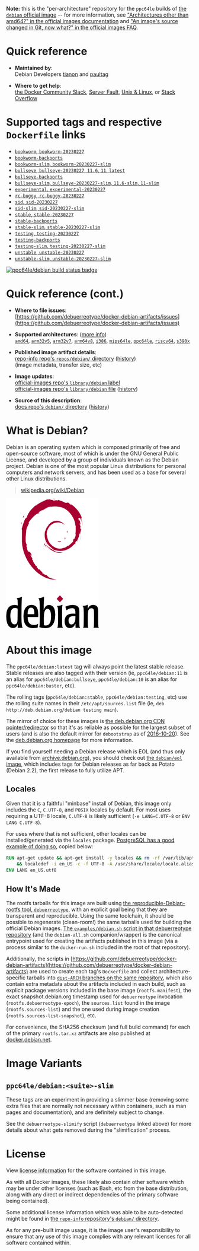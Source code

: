 <!--

********************************************************************************

WARNING:

    DO NOT EDIT "debian/README.md"

    IT IS AUTO-GENERATED

    (from the other files in "debian/" combined with a set of templates)

********************************************************************************

-->

**Note:** this is the "per-architecture" repository for the `ppc64le` builds of [the `debian` official image](https://hub.docker.com/_/debian) -- for more information, see ["Architectures other than amd64?" in the official images documentation](https://github.com/docker-library/official-images#architectures-other-than-amd64) and ["An image's source changed in Git, now what?" in the official images FAQ](https://github.com/docker-library/faq#an-images-source-changed-in-git-now-what).

# Quick reference

-	**Maintained by**:  
	Debian Developers [tianon](https://qa.debian.org/developer.php?login=tianon) and [paultag](https://qa.debian.org/developer.php?login=paultag)

-	**Where to get help**:  
	[the Docker Community Slack](https://dockr.ly/comm-slack), [Server Fault](https://serverfault.com/help/on-topic), [Unix & Linux](https://unix.stackexchange.com/help/on-topic), or [Stack Overflow](https://stackoverflow.com/help/on-topic)

# Supported tags and respective `Dockerfile` links

-	[`bookworm`, `bookworm-20230227`](https://github.com/debuerreotype/docker-debian-artifacts/blob/191ebf5c61dc520eda86d8eff74eb0cd5a0c0a66/bookworm/Dockerfile)
-	[`bookworm-backports`](https://github.com/debuerreotype/docker-debian-artifacts/blob/191ebf5c61dc520eda86d8eff74eb0cd5a0c0a66/bookworm/backports/Dockerfile)
-	[`bookworm-slim`, `bookworm-20230227-slim`](https://github.com/debuerreotype/docker-debian-artifacts/blob/191ebf5c61dc520eda86d8eff74eb0cd5a0c0a66/bookworm/slim/Dockerfile)
-	[`bullseye`, `bullseye-20230227`, `11.6`, `11`, `latest`](https://github.com/debuerreotype/docker-debian-artifacts/blob/191ebf5c61dc520eda86d8eff74eb0cd5a0c0a66/bullseye/Dockerfile)
-	[`bullseye-backports`](https://github.com/debuerreotype/docker-debian-artifacts/blob/191ebf5c61dc520eda86d8eff74eb0cd5a0c0a66/bullseye/backports/Dockerfile)
-	[`bullseye-slim`, `bullseye-20230227-slim`, `11.6-slim`, `11-slim`](https://github.com/debuerreotype/docker-debian-artifacts/blob/191ebf5c61dc520eda86d8eff74eb0cd5a0c0a66/bullseye/slim/Dockerfile)
-	[`experimental`, `experimental-20230227`](https://github.com/debuerreotype/docker-debian-artifacts/blob/191ebf5c61dc520eda86d8eff74eb0cd5a0c0a66/experimental/Dockerfile)
-	[`rc-buggy`, `rc-buggy-20230227`](https://github.com/debuerreotype/docker-debian-artifacts/blob/191ebf5c61dc520eda86d8eff74eb0cd5a0c0a66/rc-buggy/Dockerfile)
-	[`sid`, `sid-20230227`](https://github.com/debuerreotype/docker-debian-artifacts/blob/191ebf5c61dc520eda86d8eff74eb0cd5a0c0a66/sid/Dockerfile)
-	[`sid-slim`, `sid-20230227-slim`](https://github.com/debuerreotype/docker-debian-artifacts/blob/191ebf5c61dc520eda86d8eff74eb0cd5a0c0a66/sid/slim/Dockerfile)
-	[`stable`, `stable-20230227`](https://github.com/debuerreotype/docker-debian-artifacts/blob/191ebf5c61dc520eda86d8eff74eb0cd5a0c0a66/stable/Dockerfile)
-	[`stable-backports`](https://github.com/debuerreotype/docker-debian-artifacts/blob/191ebf5c61dc520eda86d8eff74eb0cd5a0c0a66/stable/backports/Dockerfile)
-	[`stable-slim`, `stable-20230227-slim`](https://github.com/debuerreotype/docker-debian-artifacts/blob/191ebf5c61dc520eda86d8eff74eb0cd5a0c0a66/stable/slim/Dockerfile)
-	[`testing`, `testing-20230227`](https://github.com/debuerreotype/docker-debian-artifacts/blob/191ebf5c61dc520eda86d8eff74eb0cd5a0c0a66/testing/Dockerfile)
-	[`testing-backports`](https://github.com/debuerreotype/docker-debian-artifacts/blob/191ebf5c61dc520eda86d8eff74eb0cd5a0c0a66/testing/backports/Dockerfile)
-	[`testing-slim`, `testing-20230227-slim`](https://github.com/debuerreotype/docker-debian-artifacts/blob/191ebf5c61dc520eda86d8eff74eb0cd5a0c0a66/testing/slim/Dockerfile)
-	[`unstable`, `unstable-20230227`](https://github.com/debuerreotype/docker-debian-artifacts/blob/191ebf5c61dc520eda86d8eff74eb0cd5a0c0a66/unstable/Dockerfile)
-	[`unstable-slim`, `unstable-20230227-slim`](https://github.com/debuerreotype/docker-debian-artifacts/blob/191ebf5c61dc520eda86d8eff74eb0cd5a0c0a66/unstable/slim/Dockerfile)

[![ppc64le/debian build status badge](https://img.shields.io/jenkins/s/https/doi-janky.infosiftr.net/job/multiarch/job/ppc64le/job/debian.svg?label=ppc64le/debian%20%20build%20job)](https://doi-janky.infosiftr.net/job/multiarch/job/ppc64le/job/debian/)

# Quick reference (cont.)

-	**Where to file issues**:  
	[https://github.com/debuerreotype/docker-debian-artifacts/issues](https://github.com/debuerreotype/docker-debian-artifacts/issues)

-	**Supported architectures**: ([more info](https://github.com/docker-library/official-images#architectures-other-than-amd64))  
	[`amd64`](https://hub.docker.com/r/amd64/debian/), [`arm32v5`](https://hub.docker.com/r/arm32v5/debian/), [`arm32v7`](https://hub.docker.com/r/arm32v7/debian/), [`arm64v8`](https://hub.docker.com/r/arm64v8/debian/), [`i386`](https://hub.docker.com/r/i386/debian/), [`mips64le`](https://hub.docker.com/r/mips64le/debian/), [`ppc64le`](https://hub.docker.com/r/ppc64le/debian/), [`riscv64`](https://hub.docker.com/r/riscv64/debian/), [`s390x`](https://hub.docker.com/r/s390x/debian/)

-	**Published image artifact details**:  
	[repo-info repo's `repos/debian/` directory](https://github.com/docker-library/repo-info/blob/master/repos/debian) ([history](https://github.com/docker-library/repo-info/commits/master/repos/debian))  
	(image metadata, transfer size, etc)

-	**Image updates**:  
	[official-images repo's `library/debian` label](https://github.com/docker-library/official-images/issues?q=label%3Alibrary%2Fdebian)  
	[official-images repo's `library/debian` file](https://github.com/docker-library/official-images/blob/master/library/debian) ([history](https://github.com/docker-library/official-images/commits/master/library/debian))

-	**Source of this description**:  
	[docs repo's `debian/` directory](https://github.com/docker-library/docs/tree/master/debian) ([history](https://github.com/docker-library/docs/commits/master/debian))

# What is Debian?

Debian is an operating system which is composed primarily of free and open-source software, most of which is under the GNU General Public License, and developed by a group of individuals known as the Debian project. Debian is one of the most popular Linux distributions for personal computers and network servers, and has been used as a base for several other Linux distributions.

> [wikipedia.org/wiki/Debian](https://en.wikipedia.org/wiki/Debian)

![logo](https://raw.githubusercontent.com/docker-library/docs/b449be7df57e9ed9086bb5821bfb5d6cdc5d67a4/debian/logo.png)

# About this image

The `ppc64le/debian:latest` tag will always point the latest stable release. Stable releases are also tagged with their version (ie, `ppc64le/debian:11` is an alias for `ppc64le/debian:bullseye`, `ppc64le/debian:10` is an alias for `ppc64le/debian:buster`, etc).

The rolling tags (`ppc64le/debian:stable`, `ppc64le/debian:testing`, etc) use the rolling suite names in their `/etc/apt/sources.list` file (ie, `deb http://deb.debian.org/debian testing main`).

The mirror of choice for these images is [the deb.debian.org CDN pointer/redirector](https://deb.debian.org) so that it's as reliable as possible for the largest subset of users (and is also the default mirror for `debootstrap` as of [2016-10-20](https://anonscm.debian.org/cgit/d-i/debootstrap.git/commit/?id=9e8bc60ad1ccf3a25ce7890526b70059f3e770de)). See the [deb.debian.org homepage](https://deb.debian.org) for more information.

If you find yourself needing a Debian release which is EOL (and thus only available from [archive.debian.org](http://archive.debian.org)), you should check out [the `debian/eol` image](https://hub.docker.com/r/debian/eol/), which includes tags for Debian releases as far back as Potato (Debian 2.2), the first release to fully utilize APT.

## Locales

Given that it is a faithful "minbase" install of Debian, this image only includes the `C`, `C.UTF-8`, and `POSIX` locales by default. For most uses requiring a UTF-8 locale, `C.UTF-8` is likely sufficient (`-e LANG=C.UTF-8` or `ENV LANG C.UTF-8`).

For uses where that is not sufficient, other locales can be installed/generated via the `locales` package. [PostgreSQL has a good example of doing so](https://github.com/docker-library/postgres/blob/69bc540ecfffecce72d49fa7e4a46680350037f9/9.6/Dockerfile#L21-L24), copied below:

```dockerfile
RUN apt-get update && apt-get install -y locales && rm -rf /var/lib/apt/lists/* \
	&& localedef -i en_US -c -f UTF-8 -A /usr/share/locale/locale.alias en_US.UTF-8
ENV LANG en_US.utf8
```

## How It's Made

The rootfs tarballs for this image are built using [the reproducible-Debian-rootfs tool, `debuerreotype`](https://github.com/debuerreotype/debuerreotype), with an explicit goal being that they are transparent and reproducible. Using the same toolchain, it should be possible to regenerate (clean-room!) the same tarballs used for building the official Debian images. [The `examples/debian.sh` script in that debuerreotype repository](https://github.com/debuerreotype/debuerreotype/blob/master/examples/debian.sh) (and the `debian-all.sh` companion/wrapper) is the canonical entrypoint used for creating the artifacts published in this image (via a process similar to the `docker-run.sh` included in the root of that repository).

Additionally, the scripts in [https://github.com/debuerreotype/docker-debian-artifacts](https://github.com/debuerreotype/docker-debian-artifacts) are used to create each tag's `Dockerfile` and collect architecture-specific tarballs into [`dist-ARCH` branches on the same repository](https://github.com/debuerreotype/docker-debian-artifacts/branches), which also contain extra metadata about the artifacts included in each build, such as explicit package versions included in the base image (`rootfs.manifest`), the exact snapshot.debian.org timestamp used for `debuerreotype` invocation (`rootfs.debuerreotype-epoch`), the `sources.list` found in the image (`rootfs.sources-list`) and the one used during image creation (`rootfs.sources-list-snapshot`), etc.

For convenience, the SHA256 checksum (and full build command) for each of the primary `rootfs.tar.xz` artifacts are also published at [docker.debian.net](https://docker.debian.net/).

# Image Variants

## `ppc64le/debian:<suite>-slim`

These tags are an experiment in providing a slimmer base (removing some extra files that are normally not necessary within containers, such as man pages and documentation), and are definitely subject to change.

See the `debuerreotype-slimify` script (`debuerreotype` linked above) for more details about what gets removed during the "slimification" process.

# License

View [license information](https://www.debian.org/social_contract#guidelines) for the software contained in this image.

As with all Docker images, these likely also contain other software which may be under other licenses (such as Bash, etc from the base distribution, along with any direct or indirect dependencies of the primary software being contained).

Some additional license information which was able to be auto-detected might be found in [the `repo-info` repository's `debian/` directory](https://github.com/docker-library/repo-info/tree/master/repos/debian).

As for any pre-built image usage, it is the image user's responsibility to ensure that any use of this image complies with any relevant licenses for all software contained within.
